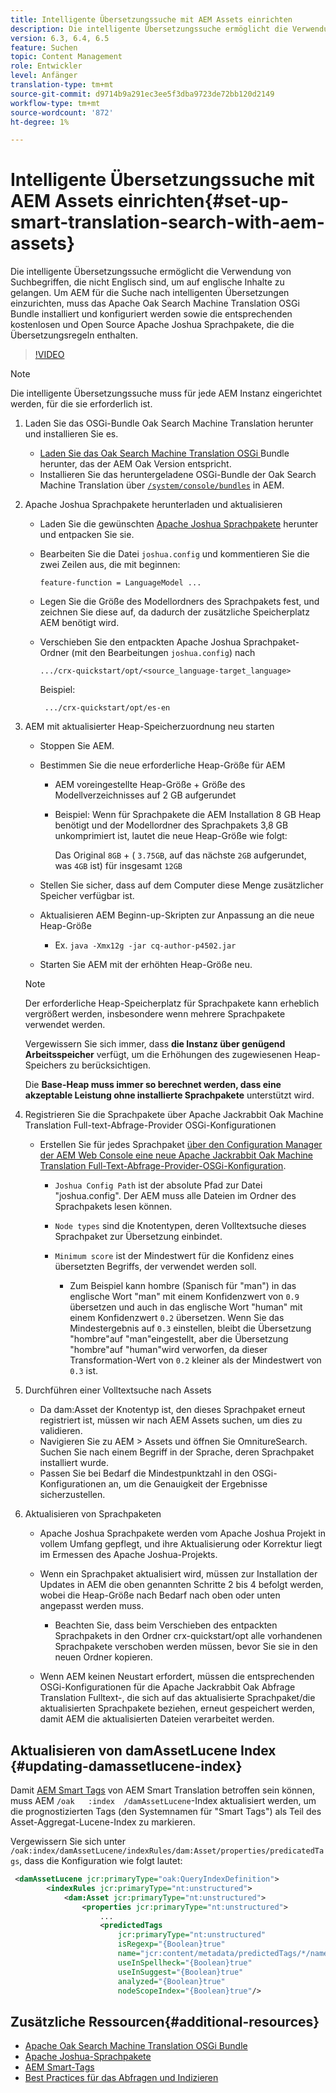 ```yaml
---
title: Intelligente Übersetzungssuche mit AEM Assets einrichten
description: Die intelligente Übersetzungssuche ermöglicht die Verwendung von Suchbegriffen, die nicht Englisch sind, um auf englische Inhalte zu gelangen. Um AEM für die Suche nach intelligenten Übersetzungen einzurichten, muss das Apache Oak Search Machine Translation OSGi Bundle installiert und konfiguriert werden sowie die entsprechenden kostenlosen und Open Source Apache Joshua Sprachpakete, die die Übersetzungsregeln enthalten.
version: 6.3, 6.4, 6.5
feature: Suchen
topic: Content Management
role: Entwickler
level: Anfänger
translation-type: tm+mt
source-git-commit: d9714b9a291ec3ee5f3dba9723de72bb120d2149
workflow-type: tm+mt
source-wordcount: '872'
ht-degree: 1%

---
```



# Intelligente Übersetzungssuche mit AEM Assets einrichten{#set-up-smart-translation-search-with-aem-assets}

Die intelligente Übersetzungssuche ermöglicht die Verwendung von Suchbegriffen, die nicht Englisch sind, um auf englische Inhalte zu gelangen. Um AEM für die Suche nach intelligenten Übersetzungen einzurichten, muss das Apache Oak Search Machine Translation OSGi Bundle installiert und konfiguriert werden sowie die entsprechenden kostenlosen und Open Source Apache Joshua Sprachpakete, die die Übersetzungsregeln enthalten.

>[!VIDEO](https://video.tv.adobe.com/v/21291/?quality=9&learn=on)

>[!NOTE]
>
>Die intelligente Übersetzungssuche muss für jede AEM Instanz eingerichtet werden, für die sie erforderlich ist.

1. Laden Sie das OSGi-Bundle Oak Search Machine Translation herunter und installieren Sie es.
   * [Laden Sie das Oak Search Machine Translation OSGi ](https://search.maven.org/#search%7Cgav%7C1%7Cg%3A%22org.apache.jackrabbit%22%20AND%20a%3A%22oak-search-mt%22) Bundle herunter, das der AEM Oak Version entspricht.
   * Installieren Sie das heruntergeladene OSGi-Bundle der Oak Search Machine Translation über [ `/system/console/bundles`](http://localhost:4502/system/console/bundles) in AEM.

2. Apache Joshua Sprachpakete herunterladen und aktualisieren
   * Laden Sie die gewünschten [Apache Joshua Sprachpakete](https://cwiki.apache.org/confluence/display/JOSHUA/Language+Packs) herunter und entpacken Sie sie.
   * Bearbeiten Sie die Datei `joshua.config` und kommentieren Sie die zwei Zeilen aus, die mit beginnen:

      ```
      feature-function = LanguageModel ...
      ```

   * Legen Sie die Größe des Modellordners des Sprachpakets fest, und zeichnen Sie diese auf, da dadurch der zusätzliche Speicherplatz AEM benötigt wird.
   * Verschieben Sie den entpackten Apache Joshua Sprachpaket-Ordner (mit den Bearbeitungen `joshua.config`) nach

      ```
      .../crx-quickstart/opt/<source_language-target_language>
      ```

      Beispiel:

      ```
       .../crx-quickstart/opt/es-en
      ```

3. AEM mit aktualisierter Heap-Speicherzuordnung neu starten
   * Stoppen Sie AEM.
   * Bestimmen Sie die neue erforderliche Heap-Größe für AEM

      * AEM voreingestellte Heap-Größe + Größe des Modellverzeichnisses auf 2 GB aufgerundet
      * Beispiel: Wenn für Sprachpakete die AEM Installation 8 GB Heap benötigt und der Modellordner des Sprachpakets 3,8 GB unkomprimiert ist, lautet die neue Heap-Größe wie folgt:

         Das Original `8GB` + ( `3.75GB`, auf das nächste `2GB` aufgerundet, was `4GB` ist) für insgesamt `12GB`
   * Stellen Sie sicher, dass auf dem Computer diese Menge zusätzlicher Speicher verfügbar ist.
   * Aktualisieren AEM Beginn-up-Skripten zur Anpassung an die neue Heap-Größe

      * Ex. `java -Xmx12g -jar cq-author-p4502.jar`
   * Starten Sie AEM mit der erhöhten Heap-Größe neu.

   >[!NOTE]
   >
   >Der erforderliche Heap-Speicherplatz für Sprachpakete kann erheblich vergrößert werden, insbesondere wenn mehrere Sprachpakete verwendet werden.
   >
   >
   >Vergewissern Sie sich immer, dass **die Instanz über genügend Arbeitsspeicher** verfügt, um die Erhöhungen des zugewiesenen Heap-Speichers zu berücksichtigen.
   >
   >
   >Die **Base-Heap muss immer so berechnet werden, dass eine akzeptable Leistung ohne installierte Sprachpakete** unterstützt wird.

4. Registrieren Sie die Sprachpakete über Apache Jackrabbit Oak Machine Translation Full-text-Abfrage-Provider OSGi-Konfigurationen

   * Erstellen Sie für jedes Sprachpaket [über den Configuration Manager der AEM Web Console eine neue Apache Jackrabbit Oak Machine Translation Full-Text-Abfrage-Provider-OSGi-Konfiguration](http://localhost:4502/system/console/configMgr/org.apache.jackrabbit.oak.plugins.index.mt.MTFulltextQueryTermsProviderFactory).

      * `Joshua Config Path` ist der absolute Pfad zur Datei &quot;joshua.config&quot;. Der AEM muss alle Dateien im Ordner des Sprachpakets lesen können.
      * `Node types` sind die Knotentypen, deren Volltextsuche dieses Sprachpaket zur Übersetzung einbindet.
      * `Minimum score` ist der Mindestwert für die Konfidenz eines übersetzten Begriffs, der verwendet werden soll.

         * Zum Beispiel kann hombre (Spanisch für &quot;man&quot;) in das englische Wort &quot;man&quot; mit einem Konfidenzwert von `0.9` übersetzen und auch in das englische Wort &quot;human&quot; mit einem Konfidenzwert `0.2` übersetzen. Wenn Sie das Mindestergebnis auf `0.3` einstellen, bleibt die Übersetzung &quot;hombre&quot;auf &quot;man&quot;eingestellt, aber die Übersetzung &quot;hombre&quot;auf &quot;human&quot;wird verworfen, da dieser Transformation-Wert von `0.2` kleiner als der Mindestwert von `0.3` ist.

5. Durchführen einer Volltextsuche nach Assets
   * Da dam:Asset der Knotentyp ist, den dieses Sprachpaket erneut registriert ist, müssen wir nach AEM Assets suchen, um dies zu validieren.
   * Navigieren Sie zu AEM > Assets und öffnen Sie OmnitureSearch. Suchen Sie nach einem Begriff in der Sprache, deren Sprachpaket installiert wurde.
   * Passen Sie bei Bedarf die Mindestpunktzahl in den OSGi-Konfigurationen an, um die Genauigkeit der Ergebnisse sicherzustellen.

6. Aktualisieren von Sprachpaketen
   * Apache Joshua Sprachpakete werden vom Apache Joshua Projekt in vollem Umfang gepflegt, und ihre Aktualisierung oder Korrektur liegt im Ermessen des Apache Joshua-Projekts.
   * Wenn ein Sprachpaket aktualisiert wird, müssen zur Installation der Updates in AEM die oben genannten Schritte 2 bis 4 befolgt werden, wobei die Heap-Größe nach Bedarf nach oben oder unten angepasst werden muss.

      * Beachten Sie, dass beim Verschieben des entpackten Sprachpakets in den Ordner crx-quickstart/opt alle vorhandenen Sprachpakete verschoben werden müssen, bevor Sie sie in den neuen Ordner kopieren.
   * Wenn AEM keinen Neustart erfordert, müssen die entsprechenden OSGi-Konfigurationen für die Apache Jackrabbit Oak Abfrage Translation Fulltext-, die sich auf das aktualisierte Sprachpaket/die aktualisierten Sprachpakete beziehen, erneut gespeichert werden, damit AEM die aktualisierten Dateien verarbeitet werden.


## Aktualisieren von damAssetLucene Index {#updating-damassetlucene-index}

Damit [AEM Smart Tags](https://helpx.adobe.com/experience-manager/6-3/assets/using/touch-ui-smart-tags.html) von AEM Smart Translation betroffen sein können, muss AEM `/oak   :index  /damAssetLucene`-Index aktualisiert werden, um die prognostizierten Tags (den Systemnamen für &quot;Smart Tags&quot;) als Teil des Asset-Aggregat-Lucene-Index zu markieren.

Vergewissern Sie sich unter `/oak:index/damAssetLucene/indexRules/dam:Asset/properties/predicatedTags`, dass die Konfiguration wie folgt lautet:

```xml
 <damAssetLucene jcr:primaryType="oak:QueryIndexDefinition">
        <indexRules jcr:primaryType="nt:unstructured">
            <dam:Asset jcr:primaryType="nt:unstructured">
                <properties jcr:primaryType="nt:unstructured">
                    ...
                    <predictedTags
                        jcr:primaryType="nt:unstructured"
                        isRegexp="{Boolean}true"
                        name="jcr:content/metadata/predictedTags/*/name"
                        useInSpellheck="{Boolean}true"
                        useInSuggest="{Boolean}true"
                        analyzed="{Boolean}true"
                        nodeScopeIndex="{Boolean}true"/>
```

## Zusätzliche Ressourcen{#additional-resources}

* [Apache Oak Search Machine Translation OSGi Bundle](https://search.maven.org/#search%7Cgav%7C1%7Cg%3A%22org.apache.jackrabbit%22%20AND%20a%3A%22oak-search-mt%22)
* [Apache Joshua-Sprachpakete](https://cwiki.apache.org/confluence/display/JOSHUA/Language+Packs)
* [AEM Smart-Tags](https://helpx.adobe.com/experience-manager/6-3/assets/using/touch-ui-smart-tags.html)
* [Best Practices für das Abfragen und Indizieren](https://helpx.adobe.com/experience-manager/6-5/sites/deploying/using/best-practices-for-queries-and-indexing.html)